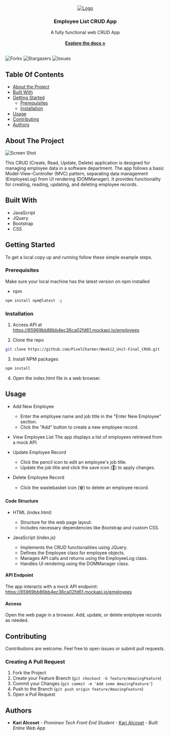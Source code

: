 <br/>
<p align="center">
  <a href="https://github.com/PixelCharmer/Week12_Unit-Final_CRUD">
    <img src="https://github.com/PixelCharmer/Week12_Unit-Final_CRUD/assets/145899504/84173e0f-834f-49d5-b707-0fc705c74f3c" alt="Logo">
  </a>

  <h3 align="center">Employee List CRUD App</h3>

  <p align="center">
    A fully functional web CRUD App
    <br/>
    <br/>
    <a href="https://github.com/PixelCharmer/Week12_Unit-Final_CRUD"><strong>Explore the docs »</strong></a>
    <br/>
    <br/>
  </p>
</p>

![Forks](https://img.shields.io/github/forks/PixelCharmer/Week12_Unit-Final_CRUD?style=social) ![Stargazers](https://img.shields.io/github/stars/PixelCharmer/Week12_Unit-Final_CRUD?style=social) ![Issues](https://img.shields.io/github/issues/PixelCharmer/Week12_Unit-Final_CRUD) 

## Table Of Contents

* [About the Project](#about-the-project)
* [Built With](#built-with)
* [Getting Started](#getting-started)
  * [Prerequisites](#prerequisites)
  * [Installation](#installation)
* [Usage](#usage)
* [Contributing](#contributing)
* [Authors](#authors)

## About The Project

![Screen Shot](https://github.com/PixelCharmer/Week12_Unit-Final_CRUD/assets/145899504/6f060af4-8966-47d3-9688-fc6faccff4b7)

This CRUD (Create, Read, Update, Delete) application is designed for managing employee data in a software department. The app follows a basic Model-View-Controller (MVC) pattern, separating data management (EmployeeLog) from UI rendering (DOMManager). It provides functionality for creating, reading, updating, and deleting employee records.

## Built With

* JavaScript
* JQuery
* Bootstrap
* CSS

## Getting Started

To get a local copy up and running follow these simple example steps.

### Prerequisites

Make sure your local machine has the latest version on npm installed 

* npm

```sh
npm install npm@latest -g
```

### Installation

1. Access API at https://65969bb86bb4ec36ca02fd61.mockapi.io/employees

2. Clone the repo

```sh
git clone https://github.com/PixelCharmer/Week12_Unit-Final_CRUD.git
```

3. Install NPM packages

```sh
npm install
```

4. Open the index.html file in a web browser.

## Usage


* Add New Employee
  * Enter the employee name and job title in the "Enter New Employee" section.
  * Click the "Add" button to create a new employee record.


* View Employee List
The app displays a list of employees retrieved from a mock API.

* Update Employee Record
  * Click the pencil icon to edit an employee's job title.
  * Update the job title and click the save icon (💾) to apply changes.

* Delete Employee Record
  * Click the wastebasket icon (🗑️) to delete an employee record.


#### Code Structure
* HTML (index.html)
  * Structure for the web page layout.
  * Includes necessary dependencies like Bootstrap and custom CSS.

* JavaScript (index.js)
  * Implements the CRUD functionalities using JQuery.
  * Defines the Employee class for employee objects.
  * Manages API calls and returns using the EmployeeLog class.
  * Handles UI rendering using the DOMManager class.

#### API Endpoint
The app interacts with a mock API endpoint: https://65969bb86bb4ec36ca02fd61.mockapi.io/employees

#### Access
Open the web page in a browser.
Add, update, or delete employee records as needed.

## Contributing

Contributions are welcome. Feel free to open issues or submit pull requests.

### Creating A Pull Request

1. Fork the Project
2. Create your Feature Branch (`git checkout -b feature/AmazingFeature`)
3. Commit your Changes (`git commit -m 'Add some AmazingFeature'`)
4. Push to the Branch (`git push origin feature/AmazingFeature`)
5. Open a Pull Request

## Authors

* **Kari Alcoset** - *Promineo Tech Front End Student* - [Kari Alcoset](https://github.com/PixelCharmer) - *Built Entire Web App*
